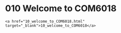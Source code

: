 # 010 Welcome to COM6018

```{admonition} Click the link below to open slides in a new window
<a href="10_welcome_to_COM6018.html" target="_blank">10_welcome_to_COM6018</a>
```
